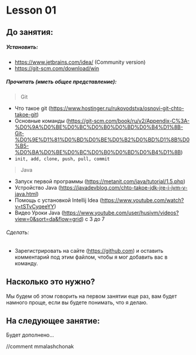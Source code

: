 # Lesson 01

## До занятия:

##### Установить:

 - https://www.jetbrains.com/idea/ (Community version)
 - https://git-scm.com/download/win
 
##### Прочитать (иметь общее представление):

 > Git

 - Что такое git (https://www.hostinger.ru/rukovodstva/osnovi-git-chto-takoe-git)
 - Основные команды (https://git-scm.com/book/ru/v2/Appendix-C%3A-%D0%9A%D0%BE%D0%BC%D0%B0%D0%BD%D0%B4%D1%8B-Git-%D0%9E%D1%81%D0%BD%D0%BE%D0%B2%D0%BD%D1%8B%D0%B5-%D0%BA%D0%BE%D0%BC%D0%B0%D0%BD%D0%B4%D1%8B)
 - ```init, add, clone, push, pull, commit``` 
 > Java

 - Запуск первой программы (https://metanit.com/java/tutorial/1.5.php)
 - Устройство Java (https://javadevblog.com/chto-takoe-jdk-jre-i-jvm-v-java.html)
 - Помощь с установкой Intellij Idea (https://www.youtube.com/watch?v=tSTvCyqeeYY)
 - Видео Уроки Java (https://www.youtube.com/user/husivm/videos?view=0&sort=da&flow=grid) с 3 до 7
 
 
###### Сделать:

 - Зарегистрировать на сайте (https://github.com) и оставить комментарий под этим файлом,
 чтобы я мог добавить вас в команду.
 
 
 ## Насколько это нужно?
 
 Мы будем об этом говорить на первом занятии еще раз, вам будет намного проще, если 
 вы будете понимать, что я делаю.
 
 ## На следующее занятие:
 
 Будет дополнено...
 
 //comment mmalashchonak
  
